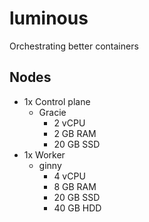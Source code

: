 # luminous

Orchestrating better containers

## Nodes

- 1x Control plane
  - Gracie
    - 2 vCPU
    - 2 GB RAM
    - 20 GB SSD
- 1x Worker
  - ginny
    - 4 vCPU
    - 8 GB RAM
    - 20 GB SSD
    - 40 GB HDD
